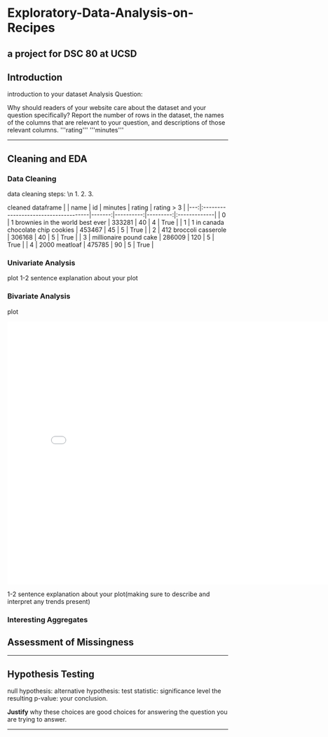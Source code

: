 # Exploratory-Data-Analysis-on-Recipes
a project for DSC 80 at UCSD
---
## Introduction
introduction to your dataset
Analysis Question: 

Why should readers of your website care about the dataset and your question specifically?
Report the number of rows in the dataset, the names of the columns that are relevant to your question, and descriptions of those relevant columns.
'''rating''' 
'''minutes'''

---
## Cleaning and EDA
### Data Cleaning
data cleaning steps: \n
1.
2.
3.

cleaned dataframe
|    | name                                 |     id |   minutes |   rating | rating > 3   |
|---:|:-------------------------------------|-------:|----------:|---------:|:-------------|
|  0 | 1 brownies in the world    best ever | 333281 |        40 |        4 | True         |
|  1 | 1 in canada chocolate chip cookies   | 453467 |        45 |        5 | True         |
|  2 | 412 broccoli casserole               | 306168 |        40 |        5 | True         |
|  3 | millionaire pound cake               | 286009 |       120 |        5 | True         |
|  4 | 2000 meatloaf                        | 475785 |        90 |        5 | True         |


### Univariate Analysis
plot
1-2 sentence explanation about your plot
### Bivariate Analysis
plot
<iframe src="assets/bivariate_plot.html" width=800 height=600 frameBorder=0></iframe>
</iframe>

1-2 sentence explanation about your plot(making sure to describe and interpret any trends present)


### Interesting Aggregates

## Assessment of Missingness
---
## Hypothesis Testing
null hypothesis:
alternative hypothesis: 
test statistic:
significance level
the resulting p-value:
your conclusion. 

**Justify** why these choices are good choices for answering the question you are trying to answer.

---
